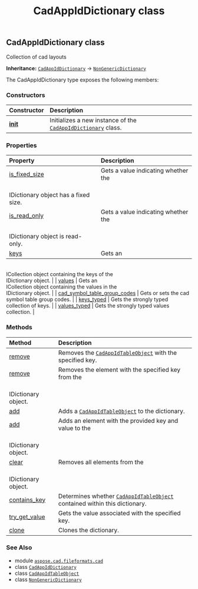 ﻿---
title: CadAppIdDictionary class
second_title: Aspose.CAD for Python via .NET API References
description: 
type: docs
weight: 40
url: /python-net/aspose.cad.fileformats.cad/cadappiddictionary/
is_root: false
---

## CadAppIdDictionary class

Collection of cad layouts



**Inheritance:** [`CadAppIdDictionary`](/cad/python-net/aspose.cad.fileformats.cad/cadappiddictionary) → 
[`NonGenericDictionary`](/cad/python-net/aspose.cad/nongenericdictionary)



The CadAppIdDictionary type exposes the following members:

### Constructors
| Constructor | Description |
| :- | :- |
| [__init__](/cad/python-net/aspose.cad.fileformats.cad/cadappiddictionary/__init__/#) | Initializes a new instance of the [`CadAppIdDictionary`](/cad/python-net/aspose.cad.fileformats.cad/cadappiddictionary) class. |


### Properties
| Property | Description |
| :- | :- |
| [is_fixed_size](/cad/python-net/aspose.cad.fileformats.cad/cadappiddictionary/is_fixed_size) | Gets a value indicating whether the <br/>IDictionary object has a fixed size. |
| [is_read_only](/cad/python-net/aspose.cad.fileformats.cad/cadappiddictionary/is_read_only) | Gets a value indicating whether the <br/>IDictionary object is read-only. |
| [keys](/cad/python-net/aspose.cad.fileformats.cad/cadappiddictionary/keys) | Gets an <br/>ICollection object containing the keys of the <br/>IDictionary object. |
| [values](/cad/python-net/aspose.cad.fileformats.cad/cadappiddictionary/values) | Gets an <br/>ICollection object containing the values in the <br/>IDictionary object. |
| [cad_symbol_table_group_codes](/cad/python-net/aspose.cad.fileformats.cad/cadappiddictionary/cad_symbol_table_group_codes) | Gets or sets the cad symbol table group codes. |
| [keys_typed](/cad/python-net/aspose.cad.fileformats.cad/cadappiddictionary/keys_typed) | Gets the strongly typed collection of keys. |
| [values_typed](/cad/python-net/aspose.cad.fileformats.cad/cadappiddictionary/values_typed) | Gets the strongly typed values collection. |


### Methods
| Method | Description |
| :- | :- |
| [remove](/cad/python-net/aspose.cad.fileformats.cad/cadappiddictionary/remove/#str) | Removes the [`CadAppIdTableObject`](/cad/python-net/aspose.cad.fileformats.cad.cadtables/cadappidtableobject) with the specified key. |
| [remove](/cad/python-net/aspose.cad.fileformats.cad/cadappiddictionary/remove/#any) | Removes the element with the specified key from the <br/>IDictionary object. |
| [add](/cad/python-net/aspose.cad.fileformats.cad/cadappiddictionary/add/#str-aspose.cad.fileformats.cad.cadtables.CadAppIdTableObject) | Adds a [`CadAppIdTableObject`](/cad/python-net/aspose.cad.fileformats.cad.cadtables/cadappidtableobject) to the dictionary. |
| [add](/cad/python-net/aspose.cad.fileformats.cad/cadappiddictionary/add/#any-any) | Adds an element with the provided key and value to the <br/>IDictionary object. |
| [clear](/cad/python-net/aspose.cad.fileformats.cad/cadappiddictionary/clear/#) | Removes all elements from the <br/>IDictionary object. |
| [contains_key](/cad/python-net/aspose.cad.fileformats.cad/cadappiddictionary/contains_key/#str) | Determines whether [`CadAppIdTableObject`](/cad/python-net/aspose.cad.fileformats.cad.cadtables/cadappidtableobject) contained within this dictionary. |
| [try_get_value](/cad/python-net/aspose.cad.fileformats.cad/cadappiddictionary/try_get_value/#str-any) | Gets the value associated with the specified key. |
| [clone](/cad/python-net/aspose.cad.fileformats.cad/cadappiddictionary/clone/#) | Clones the dictionary. |



### See Also
* module [`aspose.cad.fileformats.cad`](..)
* class [`CadAppIdDictionary`](/cad/python-net/aspose.cad.fileformats.cad/cadappiddictionary)
* class [`CadAppIdTableObject`](/cad/python-net/aspose.cad.fileformats.cad.cadtables/cadappidtableobject)
* class [`NonGenericDictionary`](/cad/python-net/aspose.cad/nongenericdictionary)
